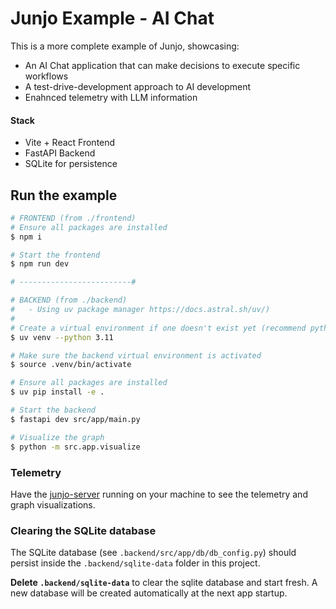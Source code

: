 # Junjo Example - AI Chat

This is a more complete example of Junjo, showcasing:

- An AI Chat application that can make decisions to execute specific workflows
- A test-drive-development approach to AI development
- Enahnced telemetry with LLM information

#### Stack

- Vite + React Frontend
- FastAPI Backend
- SQLite for persistence

## Run the example

```bash
# FRONTEND (from ./frontend)
# Ensure all packages are installed
$ npm i

# Start the frontend 
$ npm run dev

# -------------------------#

# BACKEND (from ./backend) 
#   - Using uv package manager https://docs.astral.sh/uv/)
#
# Create a virtual environment if one doesn't exist yet (recommend python 3.11)
$ uv venv --python 3.11

# Make sure the backend virtual environment is activated
$ source .venv/bin/activate

# Ensure all packages are installed
$ uv pip install -e .

# Start the backend
$ fastapi dev src/app/main.py

# Visualize the graph
$ python -m src.app.visualize
```


### Telemetry

Have the [junjo-server](https://github.com/mdrideout/junjo-server?tab=readme-ov-file#docker-commands) running on your machine to see the telemetry and graph visualizations.

### Clearing the SQLite database

The SQLite database (see `.backend/src/app/db/db_config.py`) should persist inside the `.backend/sqlite-data` folder in this project.

**Delete `.backend/sqlite-data`** to clear the sqlite database and start fresh. A new database will be created automatically at the next app startup.